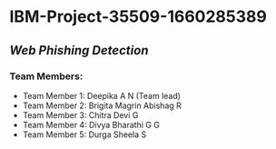 # IBM-Project-35509-1660285389
## *Web Phishing Detection*
### Team Members:

* Team Member 1: Deepika A N (Team lead)<br/>
* Team Member 2: Brigita Magrin Abishag R<br/>
* Team Member 3: Chitra Devi G <br/>
* Team Member 4: Divya Bharathi G G<br/>
* Team Member 5: Durga Sheela S <br/>

